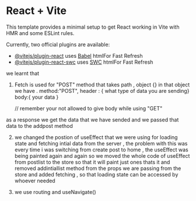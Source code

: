 # React + Vite

This template provides a minimal setup to get React working in Vite with HMR and some ESLint rules.

Currently, two official plugins are available:

- [@vitejs/plugin-react](https://github.com/vitejs/vite-plugin-react/blob/main/packages/plugin-react/README.md) uses [Babel](https://babeljs.io/) htmlFor Fast Refresh
- [@vitejs/plugin-react-swc](https://github.com/vitejs/vite-plugin-react-swc) uses [SWC](https://swc.rs/) htmlFor Fast Refresh

we learnt that

1. Fetch is used for "POST" method
   that takes path , object {}
   in that object we have
   . method:"POST",
   header : { what type of data you are sending}
   body:{
   your data
   }

   // remember your not allowed to give body while using "GET"

as a response we get the data that we have sended
and we passed that data to the addpost method

2. we changed the postion of useEffect that we were using for loading state and fetching intial data from the server , the problem with this was every time i was switching from create post to home , the useEffect was being painted again and again
   so we moved the whole code of useEffect from postlist to the store so that it will paint just ones thats it
   and removed addintiallist method from the props we are passing from the store and added fetching , so that loading state can be accessed by whoever needed

3. we use routing and useNavigate()
